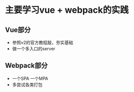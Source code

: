 # 主要学习vue + webpack的实践

## Vue部分
- 参照v2的官方教程敲，夯实基础
- 做一个多入口的server

## Webpack部分
- 一个SPA 一个MPA
- 多尝试各类打包